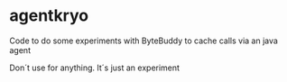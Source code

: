 # agentkryo

Code to do some experiments with ByteBuddy to cache calls via an java agent

Don´t use for anything. It´s just an experiment
